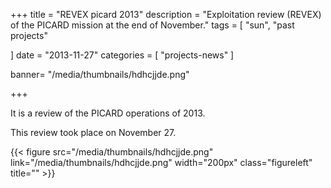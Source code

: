 +++
title = "REVEX picard 2013"
description = "Exploitation review (REVEX) of the PICARD mission at the end of November."
tags = [
    "sun",
	"past projects"

]
date = "2013-11-27"
categories = [
   "projects-news"
]

banner= "/media/thumbnails/hdhcjjde.png"


+++

It is a review of the PICARD operations of 2013.

This review took place on November 27.

{{< figure src="/media/thumbnails/hdhcjjde.png"  link="/media/thumbnails/hdhcjjde.png"  width="200px" class="figureleft" title="" >}}
